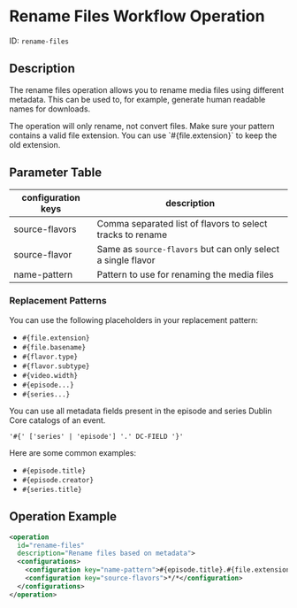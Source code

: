 Rename Files Workflow Operation
===============================

ID: `rename-files`

Description
-----------

The rename files operation allows you to rename media files using different metadata.
This can be used to, for example, generate human readable names for downloads.

<div class=warn>
    The operation will only rename, not convert files.
    Make sure your pattern contains a valid file extension.
    You can use `#{file.extension}` to keep the old extension.
</div>

Parameter Table
---------------

|configuration keys|description                                                                      |
|------------------|---------------------------------------------------------------------------------|
|source-flavors    |Comma separated list of flavors to select tracks to rename
|source-flavor     |Same as `source-flavors` but can only select a single flavor
|name-pattern      |Pattern to use for renaming the media files


### Replacement Patterns

You can use the following placeholders in your replacement pattern:

- `#{file.extension}`
- `#{file.basename}`
- `#{flavor.type}`
- `#{flavor.subtype}`
- `#{video.width}`
- `#{episode...}`
- `#{series...}`

You can use all metadata fields present in the episode and series Dublin Core catalogs of an event.

    '#{' ['series' | 'episode'] '.' DC-FIELD '}'

Here are some common examples:

- `#{episode.title}`
- `#{episode.creator}`
- `#{series.title}`


Operation Example
-----------------

```XML
<operation
  id="rename-files"
  description="Rename files based on metadata">
  <configurations>
    <configuration key="name-pattern">#{episode.title}.#{file.extension}</configuration>
    <configuration key="source-flavors">*/*</configuration>
  </configurations>
</operation>
```
